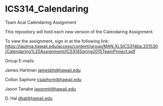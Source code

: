 # ICS314_Calendaring
Team Acai Calendaring Assignment

This repository will hold each new version of the Calendaring Assignment.

To view the assignment, sign in at the following link: https://laulima.hawaii.edu/access/content/group/MAN.XLSICS314ba.201530/Calendaring%20Assignment/ICS314Spring2015TeamProject.pdf

Group E-mails:

James Hartman <jamesbh@hawaii.edu>

Collon Saphore <csaphore@hawaii.edu>

Jason Tanabe <jasonmt@hawaii.edu>

D. Hal <dhal@hawaii.edu>
